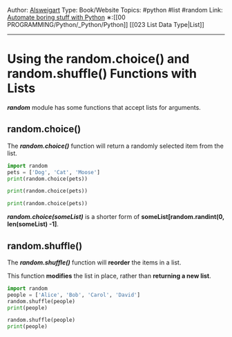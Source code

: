 Author: [Alsweigart](https://alsweigart.com/)
Type: Book/Website
Topics: #python #list #random
Link: [Automate boring stuff with Python](https://automatetheboringstuff.com/)
∗:[[00 PROGRAMMING/Python/_Python/Python]]  [[023 List Data Type|List]] 

---
# Using the random.choice() and random.shuffle() Functions with Lists

___random___ module has some functions that accept lists for arguments. 

## random.choice()

The ___random.choice()___ function will return a randomly selected item from the list.

```python
import random
pets = ['Dog', 'Cat', 'Moose']
print(random.choice(pets))

print(random.choice(pets))

print(random.choice(pets))
```
___random.choice(someList)___ is a shorter form of __someList[random.randint(0, len(someList) -1]__.

## random.shuffle()

The ___random.shuffle()___ function will __reorder__ the items in a list.

This function __modifies__ the list in place, rather than __returning a new list__.

```python
import random
people = ['Alice', 'Bob', 'Carol', 'David']
random.shuffle(people)
print(people)

random.shuffle(people)
print(people)
```